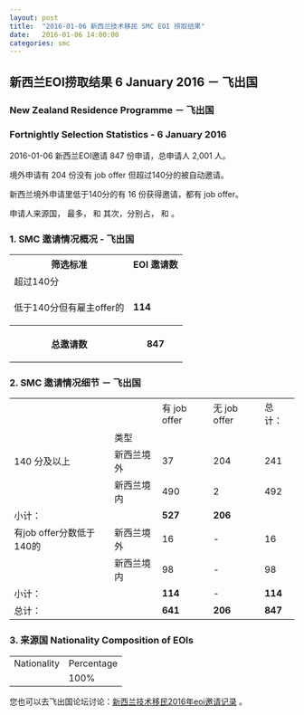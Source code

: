 ```yaml
---
layout: post
title:  "2016-01-06 新西兰技术移民 SMC EOI 捞取结果"
date:   2016-01-06 14:00:00
categories: smc
---
```


## 新西兰EOI捞取结果 6 January 2016 － 飞出国

### New Zealand Residence Programme － 飞出国

### Fortnightly Selection Statistics - 6 January 2016

2016-01-06 新西兰EOI邀请 847 份申请，总申请人 2,001 人。

境外申请有 204 份没有 job offer 但超过140分的被自动邀请。

新西兰境外申请里低于140分的有 16 份获得邀请，都有 job offer。

申请人来源国， 最多， 和  其次，分别占， 和 。

### 1. SMC 邀请情况概况 - 飞出国

<table>
<tr>
<th>筛选标准</th>
<th>EOI 邀请数</th></tr>
<tr>
<td>超过140分</td>
<td><b> </b></td></tr>
<tr>
<td>
<p>低于140分但有雇主offer的</p></td>
<td><b>114</b></td></tr>
<tr>
<th>
<p>总邀请数</p></th>
<th>
<p><b>847</b></p></th></tr></table>

### 2. SMC 邀请情况细节 － 飞出国

<table>
<tr>
<td/>
<td/>
<td>有 job offer</td>
<td>无 job offer</td>
<td>总计：</td></tr>
<tr>
<td/>
<td>类型</td>
<td/>
<td/>
<td/>
</tr>
<tr>
<td>140 分及以上</td>
<td>新西兰境外</td>
<td>37</td>
<td>204</td>
<td>241</td>
</tr>
<tr>
<td/>
<td>新西兰境内</td>
<td>490</td>
<td>2</td>
<td>492</td>
</tr>
<tr>
<td>小计：</td>
<td/>
<td><b>527</b></td>
<td><b>206</b></td>
<td><b> </b></td>
</tr>
<tr>
<td>有job offer分数低于140的</td>
<td>新西兰境外</td>
<td>16</td>
<td>-</td>
<td>16</td>
</tr>
<tr>
<td/><td>新西兰境内</td>
<td>98</td>
<td>-</td>
<td>98</td>
</tr>
<tr>
<td>小计：</td>
<td/>
<td><b>114</b></td>
<td>-</td>
<td><b>114</b></td>
</tr>
<tr>
<td>总计：</td>
<td/>
<td><b>641</b></td>
<td><b>206</b></td>
<td><b>847</b></td>
</tr>
</table>

### 3. 来源国 Nationality Composition of EOIs

<table>
<tr>
<td>Nationality</td>
<td>Percentage</td>
</tr>

<tr>
<td/>
<td>100%</td>
</tr>
</table>

您也可以去飞出国论坛讨论：[新西兰技术移民2016年eoi邀请记录](http://bbs.fcgvisa.com/t/2016-eoi/8622) 。

